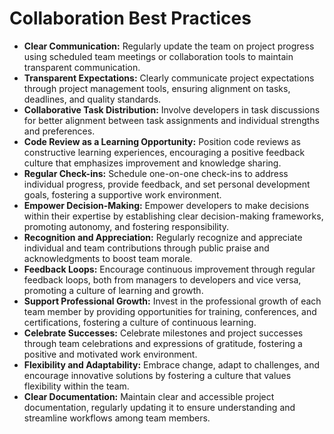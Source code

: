 # Collaboration Best Practices

- **Clear Communication:** Regularly update the team on project progress using scheduled team meetings or collaboration tools to maintain transparent communication.
- **Transparent Expectations:** Clearly communicate project expectations through project management tools, ensuring alignment on tasks, deadlines, and quality standards.
- **Collaborative Task Distribution:** Involve developers in task discussions for better alignment between task assignments and individual strengths and preferences.
- **Code Review as a Learning Opportunity:** Position code reviews as constructive learning experiences, encouraging a positive feedback culture that emphasizes improvement and knowledge sharing.
- **Regular Check-ins:** Schedule one-on-one check-ins to address individual progress, provide feedback, and set personal development goals, fostering a supportive work environment.
- **Empower Decision-Making:** Empower developers to make decisions within their expertise by establishing clear decision-making frameworks, promoting autonomy, and fostering responsibility.
- **Recognition and Appreciation:** Regularly recognize and appreciate individual and team contributions through public praise and acknowledgments to boost team morale.
- **Feedback Loops:** Encourage continuous improvement through regular feedback loops, both from managers to developers and vice versa, promoting a culture of learning and growth.
- **Support Professional Growth:** Invest in the professional growth of each team member by providing opportunities for training, conferences, and certifications, fostering a culture of continuous learning.
- **Celebrate Successes:** Celebrate milestones and project successes through team celebrations and expressions of gratitude, fostering a positive and motivated work environment.
- **Flexibility and Adaptability:** Embrace change, adapt to challenges, and encourage innovative solutions by fostering a culture that values flexibility within the team.
- **Clear Documentation:** Maintain clear and accessible project documentation, regularly updating it to ensure understanding and streamline workflows among team members.